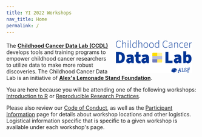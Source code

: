 ```yaml
---
title: YI 2022 Workshops
nav_title: Home
permalink: /
---
```



<p><img style = "padding: 0 15px; float: right;" img src = "images/ccdl-logo.png" width = "200"></p>
<p style="margin-top: 20px;"> </p>
<p>
The <b><a href="https://www.ccdatalab.org/" title="Alex's Lemonade Stand Foundation">Childhood Cancer Data Lab (CCDL)</a></b> develops tools and training programs to empower childhood cancer researchers to utilize  data to make more robust discoveries.
The Childhood Cancer Data Lab is an initiative of <b><a href="https://www.alexslemonade.org/" title="Alex's Lemonade Stand Foundation">Alex's Lemonade Stand Foundation</a></b>.
</p>

You are here because you will be attending one of the following workshops: [Introduction to R](./intro_R) or [Reproducible Research Practices](./rrp).

Please also review our [Code of Conduct](code-of-conduct.md), as well as the [Participant Information](participant-information.md) page for details about workshop locations and other logistics.
Logistical information specific that is specific to a given workshop is available under each workshop's page.


